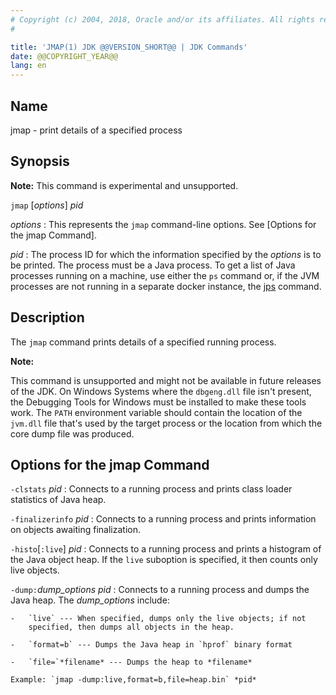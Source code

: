 ```yaml
---
# Copyright (c) 2004, 2018, Oracle and/or its affiliates. All rights reserved.
#

title: 'JMAP(1) JDK @@VERSION_SHORT@@ | JDK Commands'
date: @@COPYRIGHT_YEAR@@
lang: en
---
```


## Name

jmap - print details of a specified process

## Synopsis

**Note:** This command is experimental and unsupported.

`jmap` \[*options*\] *pid*

*options*
:   This represents the `jmap` command-line options. See [Options for the jmap
    Command].

*pid*
:   The process ID for which the information specified by the *options* is to
    be printed. The process must be a Java process. To get a list of Java
    processes running on a machine, use either the `ps` command or, if the JVM
    processes are not running in a separate docker instance, the
    [jps](jps.html) command.

## Description

The `jmap` command prints details of a specified running process.

**Note:**

This command is unsupported and might not be available in future releases of
the JDK. On Windows Systems where the `dbgeng.dll` file isn't present, the
Debugging Tools for Windows must be installed to make these tools work. The
`PATH` environment variable should contain the location of the `jvm.dll` file
that's used by the target process or the location from which the core dump file
was produced.

## Options for the jmap Command

`-clstats` *pid*
:   Connects to a running process and prints class loader statistics of Java
    heap.

`-finalizerinfo` *pid*
:   Connects to a running process and prints information on objects awaiting
    finalization.

`-histo`\[`:live`\] *pid*
:   Connects to a running process and prints a histogram of the Java object
    heap. If the `live` suboption is specified, it then counts only live
    objects.

`-dump:`*dump\_options* *pid*
:   Connects to a running process and dumps the Java heap. The *dump\_options*
    include:

    -   `live` --- When specified, dumps only the live objects; if not
        specified, then dumps all objects in the heap.

    -   `format=b` --- Dumps the Java heap in `hprof` binary format

    -   `file=`*filename* --- Dumps the heap to *filename*

    Example: `jmap -dump:live,format=b,file=heap.bin` *pid*
